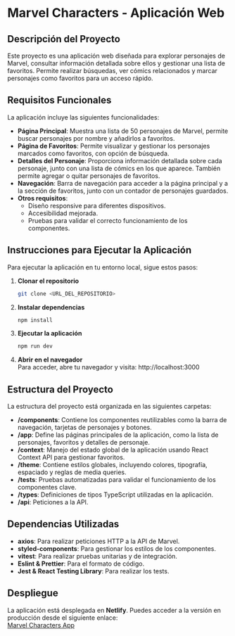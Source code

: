 # Marvel Characters - Aplicación Web

## Descripción del Proyecto

Este proyecto es una aplicación web diseñada para explorar personajes de Marvel, consultar información detallada sobre ellos y gestionar una lista de favoritos. Permite realizar búsquedas, ver cómics relacionados y marcar personajes como favoritos para un acceso rápido.

## Requisitos Funcionales

La aplicación incluye las siguientes funcionalidades:

- **Página Principal**: Muestra una lista de 50 personajes de Marvel, permite buscar personajes por nombre y añadirlos a favoritos.
- **Página de Favoritos**: Permite visualizar y gestionar los personajes marcados como favoritos, con opción de búsqueda.
- **Detalles del Personaje**: Proporciona información detallada sobre cada personaje, junto con una lista de cómics en los que aparece. También permite agregar o quitar personajes de favoritos.
- **Navegación**: Barra de navegación para acceder a la página principal y a la sección de favoritos, junto con un contador de personajes guardados.
- **Otros requisitos**:
  - Diseño responsive para diferentes dispositivos.
  - Accesibilidad mejorada.
  - Pruebas para validar el correcto funcionamiento de los componentes.

## Instrucciones para Ejecutar la Aplicación

Para ejecutar la aplicación en tu entorno local, sigue estos pasos:

1. **Clonar el repositorio**  
   ```bash
   git clone <URL_DEL_REPOSITORIO>

2. **Instalar dependencias**  
   ```bash
   npm install

3. **Ejecutar la aplicación**  
   ```bash
   npm run dev

4. **Abrir en el navegador**  
   Para acceder, abre tu navegador y visita: http://localhost:3000

## Estructura del Proyecto

La estructura del proyecto está organizada en las siguientes carpetas:

- **/components**: Contiene los componentes reutilizables como la barra de navegación, tarjetas de personajes y botones.  
- **/app**: Define las páginas principales de la aplicación, como la lista de personajes, favoritos y detalles de personaje.  
- **/context**: Manejo del estado global de la aplicación usando React Context API para gestionar favoritos.  
- **/theme**: Contiene estilos globales, incluyendo colores, tipografía, espaciado y reglas de media queries.  
- **/tests**: Pruebas automatizadas para validar el funcionamiento de los componentes clave.  
- **/types**: Definiciones de tipos TypeScript utilizadas en la aplicación.  
- **/api**: Peticiones a la API.  

## Dependencias Utilizadas

- **axios**: Para realizar peticiones HTTP a la API de Marvel.  
- **styled-components**: Para gestionar los estilos de los componentes.  
- **vitest**: Para realizar pruebas unitarias y de integración.  
- **Eslint & Prettier**: Para el formato de código.  
- **Jest & React Testing Library**: Para realizar los tests.  

## Despliegue

La aplicación está desplegada en **Netlify**. Puedes acceder a la versión en producción desde el siguiente enlace:  
[Marvel Characters App](#)
